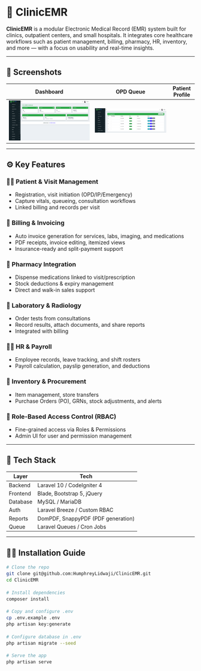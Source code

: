 # 🏥 ClinicEMR

**ClinicEMR** is a modular Electronic Medical Record (EMR) system built for clinics, outpatient centers, and small hospitals. It integrates core healthcare workflows such as patient management, billing, pharmacy, HR, inventory, and more — with a focus on usability and real-time insights.

---

## 📸 Screenshots

| Dashboard | OPD Queue | Patient Profile |
|-----------|-----------|-----------------|
| ![Dashboard](screenshots/dashboard.png) | ![OPD Queue](screenshots/opd-queue.png) | 

---

## ⚙️ Key Features

### 👨‍⚕️ Patient & Visit Management
- Registration, visit initiation (OPD/IP/Emergency)
- Capture vitals, queueing, consultation workflows
- Linked billing and records per visit

### 🧾 Billing & Invoicing
- Auto invoice generation for services, labs, imaging, and medications
- PDF receipts, invoice editing, itemized views
- Insurance-ready and split-payment support

### 💊 Pharmacy Integration
- Dispense medications linked to visit/prescription
- Stock deductions & expiry management
- Direct and walk-in sales support

### 🧪 Laboratory & Radiology
- Order tests from consultations
- Record results, attach documents, and share reports
- Integrated with billing

### 🧍‍♂️ HR & Payroll
- Employee records, leave tracking, and shift rosters
- Payroll calculation, payslip generation, and deductions

### 🏪 Inventory & Procurement
- Item management, store transfers
- Purchase Orders (PO), GRNs, stock adjustments, and alerts

### 🔐 Role-Based Access Control (RBAC)
- Fine-grained access via Roles & Permissions
- Admin UI for user and permission management

---

## 🧰 Tech Stack

| Layer     | Tech                              |
|-----------|-----------------------------------|
| Backend   | Laravel 10 / CodeIgniter 4        |
| Frontend  | Blade, Bootstrap 5, jQuery        |
| Database  | MySQL / MariaDB                   |
| Auth      | Laravel Breeze / Custom RBAC      |
| Reports   | DomPDF, SnappyPDF (PDF generation)|
| Queue     | Laravel Queues / Cron Jobs        |

---

## 🧑‍💻 Installation Guide

```bash
# Clone the repo
git clone git@github.com:HumphreyLidwaji/ClinicEMR.git
cd ClinicEMR

# Install dependencies
composer install

# Copy and configure .env
cp .env.example .env
php artisan key:generate

# Configure database in .env
php artisan migrate --seed

# Serve the app
php artisan serve

